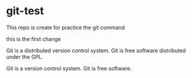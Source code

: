 # git-test
This repo is create for practice the git command

this is the first change

Git is a distributed version control system.
Git is free software distributed under the GPL.

Git is a version control system.
Git is free software.